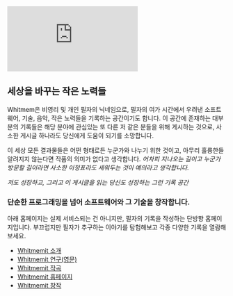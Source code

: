 ![profile](https://whitmem.kr:729/view.php?id=C2df741b79ec65d6c562b_690468690054278_826628)

## 세상을 바꾸는 작은 노력들
Whitmem은 비영리 및 개인 필자의 닉네임으로, 필자의 여가 시간에서 우려낸 소프트웨어, 기술, 음악, 작은 노력들을 기록하는 공간이기도 합니다. 이 공간에 존재하는 대부분의 기록들은 해당 분야에 관심있는 또 다른 저 같은 분들을 위해 게시하는 것으로, 사소한 게시글 하나라도 당신에게 도움이 되기를 소망합니다.

이 세상 모든 결과물들은 어떤 형태로든 누군가와 나누기 위한 것이고, 아무리 훌륭한들 알려지지 않는다면 작품의 의미가 없다고 생각합니다. _어차피 지나오는 길이고 누군가 방문할 길이라면 사소한 이정표라도 세워두는 것이 예의라고 생각합니다._

_저도 성장하고, 그리고 이 게시글을 읽는 당신도 성장하는 그런 기록 공간_



### 단순한 프로그래밍을 넘어 소프트웨어와 그 기술을 창작합니다.
아래 홈페이지는 실제 서비스되는 건 아니지만, 필자의 기록을 작성하는 단방향 홈페이지입니다. 부끄럽지만 필자가 추구하는 이야기를 탐험해보고 각종 다양한 기록을 열람해보세요.
- [Whitmemit 소개](https://whitmem.xyz/explore/)
- [Whitmemit 연구(영문)](https://whitmem.xyz/research/)
- [Whitmemit 작곡](https://whitmem.xyz/legacy/)
- [Whitmemit 홈페이지](https://whitmem.kr/)
- [Whitmemit 창작](https://whitmem.xyz/beta/)
